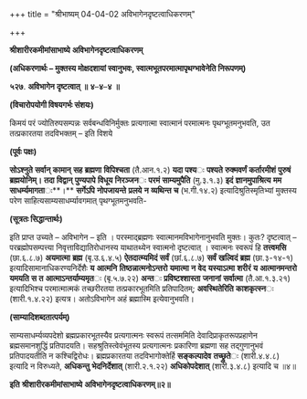 +++
title = "श्रीभाष्यम् 04-04-02 अविभागेनदृष्टत्वाधिकरणम्"

+++
<div claऽऽ="elementor-widget-container">

**श्रीशारीरकमीमांसाभाष्ये** **अविभागेनदृष्टत्वाधिकरणम्**

**(अधिकरणार्थः – मुक्तस्य मोक्षदशायां स्वानुभवः, स्वात्मभूतपरमात्मापृथग्भावेनेति निरूपणम्)**

**५२७**. **अविभागेन** **दृष्टत्वात्** **॥** **४**–**४**–**४** **॥**

**(विचारोपयोगी विषयगर्भः संशयः)**

किमयं परं ज्योतिरुपसम्पन्नः सर्वबन्धविनिर्मुक्तः प्रत्यगात्मा स्वात्मानं परमात्मनः पृथग्भूतमनुभवति, उत तत्प्रकारतया तदविभक्तम् – इति विशये

**(पूर्वः पक्षः)**

**सोऽश्नुते** **सर्वान्** **कामान्** **सह** **ब्रह्मणा** **विपिश्चता** (तै.आन.१.२) **यदा** **पश्य**ः **पश्यते** **रुक्मवर्णं** **कर्तारमीशं** **पुरुषं** **ब्रह्मयोनिम्।** **तदा** **विद्वान्** **पुण्यपापे** **विधूय** **निरञ्जन**ः **परमं** **साम्यमुपैति** (मु.३.१.३) **इदं** **ज्ञानमुपाश्रित्य** **मम** **साधर्म्यमागता**ः**।** **सर्गेऽपि** **नोपजायन्ते** **प्रलये** **न** **व्यथिन्त** **च** (भ.गी.१४.२) इत्यादिश्रुतिस्मृतिभ्यां मुक्तस्य परेण साहित्यसाम्यसाधर्म्यावगमात् पृथग्भूतमनुभवति-

**(सूत्रतः सिद्धान्तार्थः)**

इति प्राप्त उच्यते – अविभागेन – इति । परस्माद्ब्रह्मणः स्वात्मानमविभागेनानुभवति मुक्तः। कुतः? दृष्टत्वात् – परब्रह्मोपसम्पत्त्या निवृत्ताविद्यातिरोधानस्य याथातथ्येन स्वात्मनो दृष्टत्वात् । स्वात्मनः स्वरूपं हि **तत्त्वमसि** (छा.६.८.७) **अयमात्मा** **ब्रह्म** (बृ.उ.६.४.५) **ऐतदात्म्यमिदं** **सर्वं** (छां.६.८.७) **सर्वं** **खल्विदं** **ब्रह्म** (छा.३-१४-१) इत्यादिसामानाधिकरण्यनिर्देशैः **य** **आत्मनि** **तिष्ठन्नात्मनोऽन्तरो** **यमात्मा** **न** **वेद** **यस्याऽत्मा** **शरीरं** **य** **आत्मानमन्तरो** **यमयति** **स** **त** **आत्माऽन्तर्याम्यमृत**ः (बृ.५.७.२२) **अन्त**ः **प्रविष्टश्शास्ता** **जनानां** **सर्वात्मा** (तै.आ.१.३.२१) इत्यादिभिश्च परमात्मात्मकं तच्छरीरतया तत्प्रकारभूतमिति प्रतिपादितम्; **अवस्थितेरिति** **काशकृत्स्न**ः (शारी.१.४.२२) इत्यत्र। अतोऽविभागेन अहं ब्रह्मास्मि इत्येवानुभवति।

**(साम्यादिशब्दतात्पर्यम्)**

साम्यसाधर्म्यव्यपदेशो ब्रह्मप्रकारभूतस्यैव प्रत्यगात्मनः स्वरूपं तत्सममिति देवादिप्राकृतरूपप्रहाणेन ब्रह्मसमानशुद्धिं प्रतिपादयति। सहश्रुतिस्त्वेवंभूतस्य प्रत्यगात्मनः प्रकारिणा ब्रह्मणा सह तद्गुणानुभवं प्रतिपादयतीति न कश्चिद्विरोधः। ब्रह्मप्रकारतया तदविभागोक्तेर्हि
**सङ्कल्पादेव** **तच्छ्रुते**ः (शारी.४.४.८) इत्यादि न विरुध्यते, **अधिकन्तु** **भेदनिर्देशात्** (शारी.२.१.२२) **अधिकोपदेशात्** (शारी.३.४.८) इत्यादि च ॥४॥

**इति** **श्रीशारीरकमीमांसाभाष्ये** **अविभागेनदृष्टत्वाधिकरणम्॥२॥**

</div>
